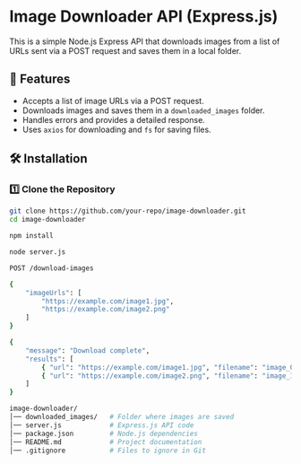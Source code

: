 # Image Downloader API (Express.js)

This is a simple Node.js Express API that downloads images from a list of URLs sent via a POST request and saves them in a local folder.

## 🚀 Features
- Accepts a list of image URLs via a POST request.
- Downloads images and saves them in a `downloaded_images` folder.
- Handles errors and provides a detailed response.
- Uses `axios` for downloading and `fs` for saving files.

## 🛠️ Installation

### 1️⃣ Clone the Repository
```sh
git clone https://github.com/your-repo/image-downloader.git
cd image-downloader

npm install

node server.js

POST /download-images

{
    "imageUrls": [
        "https://example.com/image1.jpg",
        "https://example.com/image2.png"
    ]
}

{
    "message": "Download complete",
    "results": [
        { "url": "https://example.com/image1.jpg", "filename": "image_0.jpg", "status": "Downloaded" },
        { "url": "https://example.com/image2.png", "filename": "image_1.png", "status": "Downloaded" }
    ]
}

image-downloader/
│── downloaded_images/   # Folder where images are saved
│── server.js            # Express.js API code
│── package.json         # Node.js dependencies
│── README.md            # Project documentation
│── .gitignore           # Files to ignore in Git
